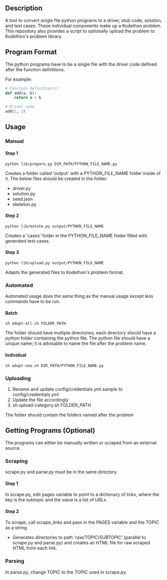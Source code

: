 ## Description

A tool to convert single file python programs to a driver, stub code, solution, and test cases. These individual components make up a Kodethon problem. This repository also provides a script to optionally upload the problem to Kodethon's problem library.

## Program Format

The python programs have to be a single file with the driver code defined after the function definitions.

For example:
``` python
# Function definition(s)
def add(a, b):
    return a + b

# Driver code
add(1, 2)
```

## Usage

### Manual

#### Step 1 

```
python lib/prepare.py DIR_PATH/PYTHON_FILE_NAME.py
```

Creates a folder called 'output' with a PYTHON_FILE_NAME folder inside of it. 
The below files should be created in the folder:
- driver.py
- solution.py
- seed.json
- skeleton.py

#### Step 2 

``` 
python lib/mutate.py output/PYTHON_FILE_NAME
```

Creates a 'cases' folder in the PYTHON_FILE_NAME folder filled with generated test cases.


#### Step 3

```
python lib/upload.py output/PYTHON_FILE_NAME
```

Adapts the generated files to Kodethon's problem format.


### Automated

Automated usage does the same thing as the manual usage except less commands have to be run.

#### Batch
    
```
sh adapt-all.sh FOLDER_PATH
```

The folder should have multiple directories; each directory should have a
python folder containing the python file. The python file should have a
unique name; it is advisable to name the file after the problem name.

#### Individual

```
sh adapt-one.sh DIR_PATH/PYTHON_FILE_NAME.py
```

### Uploading

1. Rename and update config/credentials.yml.sample to
config/credentials.yml
2. Update the file accordingly
3. sh upload-category.sh FOLDER_PATH

The folder should contain the folders named after the problem

## Getting Programs (Optional)

The programs can either be manually written or scraped from an external source. 

### Scraping

scrape.py and parse.py must be in the same directory. 

#### Step 1
In scrape.py, edit pages variable to point to a dictionary of
links, where the key is the subtopic and the value is a list of URLs.

#### Step 2
To scrape, call scrape_links and pass in the PAGES variable and the
TOPIC as a string.
- Generates directories to path 'raw/TOPIC/SUBTOPIC' (parallel to
  scrape.py and parse.py) and creates
  an HTML file for raw scraped HTML from each link.

### Parsing

In parse.py, change TOPIC to the TOPIC used in scrape.py.

